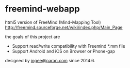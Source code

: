 freemind-webapp
===============

html5 version of FreeMind (Mind-Mapping Tool)
http://freemind.sourceforge.net/wiki/index.php/Main_Page

the goals of this project are

- Support read/write compatibility with Freemind *.mm file
- Support Android and iOS on Browser or Phone-gap

designed by ingee@paran.com
since 2014.6.
